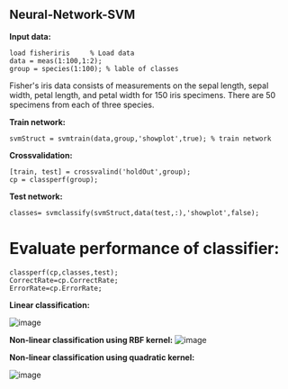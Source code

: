## Neural-Network-SVM

**Input data:**
```
load fisheriris     % Load data
data = meas(1:100,1:2);
group = species(1:100); % lable of classes
```

Fisher's iris data consists of measurements on the sepal length, sepal width, petal length, and petal width for 150 iris specimens. There are 50 specimens from each of three species.

**Train network:**
```
svmStruct = svmtrain(data,group,'showplot',true); % train network
```

**Crossvalidation:**
```
[train, test] = crossvalind('holdOut',group);
cp = classperf(group);
```

**Test network:**
```
classes= svmclassify(svmStruct,data(test,:),'showplot',false);
```

Evaluate performance of classifier:
=========
```
classperf(cp,classes,test);
CorrectRate=cp.CorrectRate;
ErrorRate=cp.ErrorRate;
```

**Linear classification:**

![image](https://user-images.githubusercontent.com/21992001/187100731-9809e4cc-76c0-4bc7-b5da-febf06f1c78e.png)

**Non-linear classification using RBF kernel:**
![image](https://user-images.githubusercontent.com/21992001/187100744-f34eb1bc-9a58-4957-bb80-f33c84b17322.png)

**Non-linear classification using quadratic kernel:**

![image](https://user-images.githubusercontent.com/21992001/187100756-daa9b90c-b82c-4860-b130-629f3c4d1648.png)
